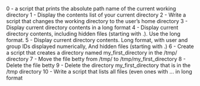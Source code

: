0 - a script that prints the absolute path name of the current working directory
1 - Display the contents list of your current directory
2 - Write a script that changes the working directory to the user’s home directory
3 - Display current directory contents in a long format
4 - Display current directory contents, including hidden files (starting with .). Use the long format.
5 - Display current directory contents. Long format, with user and group IDs displayed numerically, And hidden files (starting with .)
6 - Create a script that creates a directory named my_first_directory in the /tmp/ directory
7 - Move the file betty from /tmp/ to /tmp/my_first_directory
8 - Delete the file betty
9 - Delete the directory my_first_directory that is in the /tmp directory
10 - Write a script that lists all files (even ones with ... in long format
